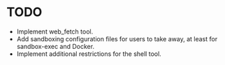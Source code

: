# TODO

- Implement web_fetch tool.
- Add sandboxing configuration files for users to take away, at least for sandbox-exec and Docker.
- Implement additional restrictions for the shell tool.
